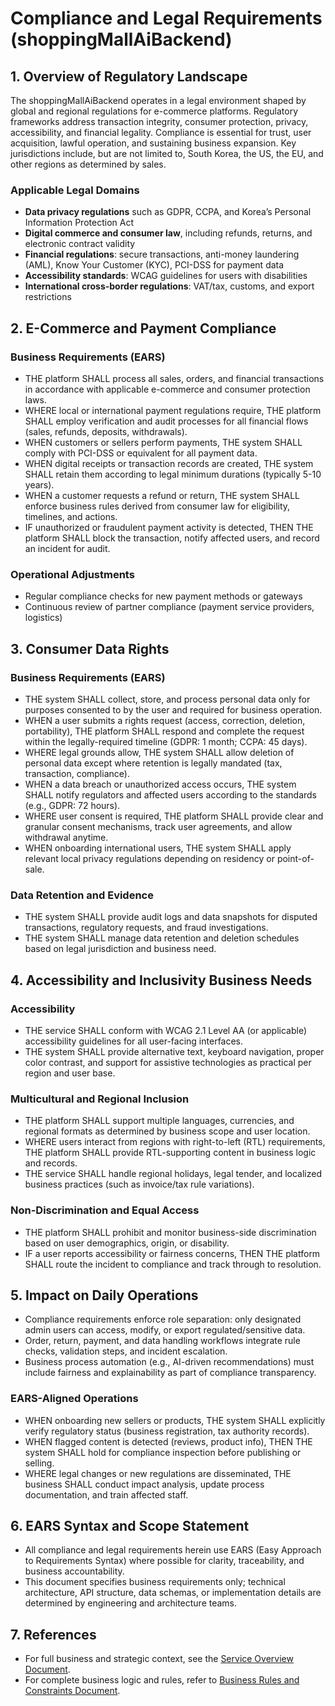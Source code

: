 # Compliance and Legal Requirements (shoppingMallAiBackend)

## 1. Overview of Regulatory Landscape

The shoppingMallAiBackend operates in a legal environment shaped by global and regional regulations for e-commerce platforms. Regulatory frameworks address transaction integrity, consumer protection, privacy, accessibility, and financial legality. Compliance is essential for trust, user acquisition, lawful operation, and sustaining business expansion. Key jurisdictions include, but are not limited to, South Korea, the US, the EU, and other regions as determined by sales.

### Applicable Legal Domains
- **Data privacy regulations** such as GDPR, CCPA, and Korea’s Personal Information Protection Act
- **Digital commerce and consumer law**, including refunds, returns, and electronic contract validity
- **Financial regulations**: secure transactions, anti-money laundering (AML), Know Your Customer (KYC), PCI-DSS for payment data
- **Accessibility standards**: WCAG guidelines for users with disabilities
- **International cross-border regulations**: VAT/tax, customs, and export restrictions

## 2. E-Commerce and Payment Compliance

### Business Requirements (EARS)
- THE platform SHALL process all sales, orders, and financial transactions in accordance with applicable e-commerce and consumer protection laws.
- WHERE local or international payment regulations require, THE platform SHALL employ verification and audit processes for all financial flows (sales, refunds, deposits, withdrawals).
- WHEN customers or sellers perform payments, THE system SHALL comply with PCI-DSS or equivalent for all payment data.
- WHEN digital receipts or transaction records are created, THE system SHALL retain them according to legal minimum durations (typically 5-10 years).
- WHEN a customer requests a refund or return, THE system SHALL enforce business rules derived from consumer law for eligibility, timelines, and actions.
- IF unauthorized or fraudulent payment activity is detected, THEN THE platform SHALL block the transaction, notify affected users, and record an incident for audit.

### Operational Adjustments
- Regular compliance checks for new payment methods or gateways
- Continuous review of partner compliance (payment service providers, logistics)

## 3. Consumer Data Rights

### Business Requirements (EARS)
- THE system SHALL collect, store, and process personal data only for purposes consented to by the user and required for business operation.
- WHEN a user submits a rights request (access, correction, deletion, portability), THE platform SHALL respond and complete the request within the legally-required timeline (GDPR: 1 month; CCPA: 45 days).
- WHERE legal grounds allow, THE system SHALL allow deletion of personal data except where retention is legally mandated (tax, transaction, compliance).
- WHEN a data breach or unauthorized access occurs, THE system SHALL notify regulators and affected users according to the standards (e.g., GDPR: 72 hours).
- WHERE user consent is required, THE platform SHALL provide clear and granular consent mechanisms, track user agreements, and allow withdrawal anytime.
- WHEN onboarding international users, THE system SHALL apply relevant local privacy regulations depending on residency or point-of-sale.

### Data Retention and Evidence
- THE system SHALL provide audit logs and data snapshots for disputed transactions, regulatory requests, and fraud investigations.
- THE system SHALL manage data retention and deletion schedules based on legal jurisdiction and business need.

## 4. Accessibility and Inclusivity Business Needs

### Accessibility
- THE service SHALL conform with WCAG 2.1 Level AA (or applicable) accessibility guidelines for all user-facing interfaces.
- THE system SHALL provide alternative text, keyboard navigation, proper color contrast, and support for assistive technologies as practical per region and user base.

### Multicultural and Regional Inclusion
- THE platform SHALL support multiple languages, currencies, and regional formats as determined by business scope and user location.
- WHERE users interact from regions with right-to-left (RTL) requirements, THE platform SHALL provide RTL-supporting content in business logic and records.
- THE service SHALL handle regional holidays, legal tender, and localized business practices (such as invoice/tax rule variations).

### Non-Discrimination and Equal Access
- THE platform SHALL prohibit and monitor business-side discrimination based on user demographics, origin, or disability.
- IF a user reports accessibility or fairness concerns, THEN THE platform SHALL route the incident to compliance and track through to resolution.

## 5. Impact on Daily Operations

- Compliance requirements enforce role separation: only designated admin users can access, modify, or export regulated/sensitive data.
- Order, return, payment, and data handling workflows integrate rule checks, validation steps, and incident escalation.
- Business process automation (e.g., AI-driven recommendations) must include fairness and explainability as part of compliance transparency.

### EARS-Aligned Operations
- WHEN onboarding new sellers or products, THE system SHALL explicitly verify regulatory status (business registration, tax authority records).
- WHEN flagged content is detected (reviews, product info), THEN THE system SHALL hold for compliance inspection before publishing or selling.
- WHERE legal changes or new regulations are disseminated, THE business SHALL conduct impact analysis, update process documentation, and train affected staff.

## 6. EARS Syntax and Scope Statement

- All compliance and legal requirements herein use EARS (Easy Approach to Requirements Syntax) where possible for clarity, traceability, and business accountability.
- This document specifies business requirements only; technical architecture, API structure, data schemas, or implementation details are determined by engineering and architecture teams.

## 7. References

- For full business and strategic context, see the [Service Overview Document](./01-service-overview.md).
- For complete business logic and rules, refer to [Business Rules and Constraints Document](./10-business-rules-and-constraints.md).